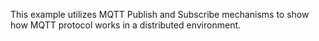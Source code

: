 This example utilizes MQTT Publish and Subscribe mechanisms to show how MQTT protocol works in a distributed environment.
